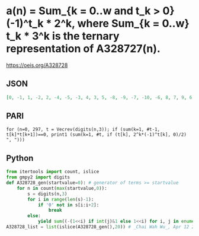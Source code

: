 # a\(n\) \= Sum\_\{k \= 0\.\.w and t\_k \> 0\} \(\-1\)^t\_k \* 2^k, where Sum\_\{k \= 0\.\.w\} t\_k \* 3^k is the ternary representation of A328727\(n\)\.
https://oeis.org/A328728
## JSON
```JSON
[0, -1, 1, -2, 2, -4, -5, -3, 4, 3, 5, -8, -9, -7, -10, -6, 8, 7, 9, 6, 10, -16, -17, -15, -18, -14, -20, -21, -19, -12, -13, -11, 16, 15, 17, 14, 18, 12, 11, 13, 20, 19, 21, -32, -33, -31, -34, -30, -36, -37, -35, -28, -29, -27, -40, -41, -39, -42, -38, -24]
```
## PARI
```PARI
for (n=0, 297, t = Vecrev(digits(n,3)); if (sum(k=1, #t-1, t[k]*t[k+1])==0, print1 (sum(k=1, #t, if (t[k], 2^k*(-1)^t[k], 0)/2) ", ")))
```
## Python
```Python
from itertools import count, islice
from gmpy2 import digits
def A328728_gen(startvalue=0): # generator of terms >= startvalue
    for n in count(max(startvalue,0)):
        s = digits(n,3)
        for i in range(len(s)-1):
            if '0' not in s[i:i+2]:
                break
        else:
            yield sum((-(1<<i) if int(j)&1 else 1<<i) for i, j in enumerate(s[::-1]) if j!='0')
A328728_list = list(islice(A328728_gen(),20)) # _Chai Wah Wu_, Apr 12 2023
```
